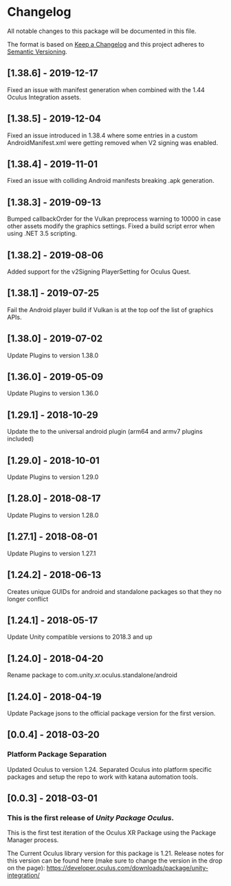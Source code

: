 # Changelog
All notable changes to this package will be documented in this file.

The format is based on [Keep a Changelog](http://keepachangelog.com/en/1.0.0/)
and this project adheres to [Semantic Versioning](http://semver.org/spec/v2.0.0.html).

## [1.38.6] - 2019-12-17

Fixed an issue with manifest generation when combined with the 1.44 Oculus Integration assets.

## [1.38.5] - 2019-12-04

Fixed an issue introduced in 1.38.4 where some entries in a custom AndroidManifest.xml were getting removed when V2 signing was enabled.

## [1.38.4] - 2019-11-01

Fixed an issue with colliding Android manifests breaking .apk generation.

## [1.38.3] - 2019-09-13

Bumped callbackOrder for the Vulkan preprocess warning to 10000 in case other assets modify the graphics settings.
Fixed a build script error when using .NET 3.5 scripting.

## [1.38.2] - 2019-08-06

Added support for the v2Signing PlayerSetting for Oculus Quest.

## [1.38.1] - 2019-07-25

Fail the Android player build if Vulkan is at the top oof the list of graphics APIs.

## [1.38.0] - 2019-07-02

Update Plugins to version 1.38.0

## [1.36.0] - 2019-05-09

Update Plugins to version 1.36.0

## [1.29.1] - 2018-10-29

Update the to the universal android plugin (arm64 and armv7 plugins included)

## [1.29.0] - 2018-10-01

Update Plugins to version 1.29.0

## [1.28.0] - 2018-08-17

Update Plugins to version 1.28.0

## [1.27.1] - 2018-08-01

Update Plugins to version 1.27.1

## [1.24.2] - 2018-06-13

Creates unique GUIDs for android and standalone packages so that they no longer conflict

## [1.24.1] - 2018-05-17

Update Unity compatible versions to 2018.3 and up

## [1.24.0] - 2018-04-20

Rename package to com.unity.xr.oculus.standalone/android

## [1.24.0] - 2018-04-19

Update Package jsons to the official package version for the first version.

## [0.0.4] - 2018-03-20

### Platform Package Separation

Updated Oculus to version 1.24.
Separated Oculus into platform specific packages and setup the repo to work with katana automation tools.

## [0.0.3] - 2018-03-01

### This is the first release of *Unity Package Oculus*.

This is the first test iteration of the Oculus XR Package using the Package Manager process.

The Current Oculus library version for this package is 1.21. Release notes for this version can be found here
(make sure to change the version in the drop on the page):
https://developer.oculus.com/downloads/package/unity-integration/
